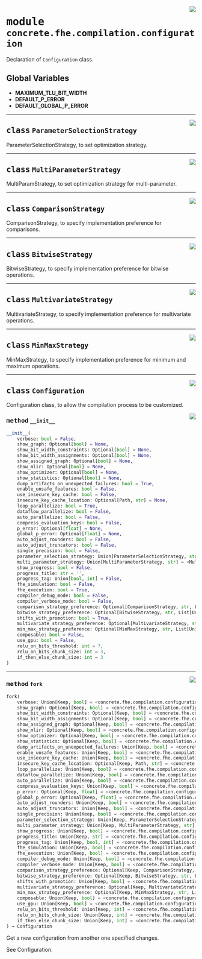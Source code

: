<!-- markdownlint-disable -->

<a href="../../../compilers/concrete-compiler/compiler/lib/Bindings/Python/concrete/fhe/compilation/configuration.py#L0"><img align="right" style="float:right;" src="https://img.shields.io/badge/-source-cccccc?style=flat-square"></a>

# <kbd>module</kbd> `concrete.fhe.compilation.configuration`
Declaration of `Configuration` class. 

**Global Variables**
---------------
- **MAXIMUM_TLU_BIT_WIDTH**
- **DEFAULT_P_ERROR**
- **DEFAULT_GLOBAL_P_ERROR**


---

<a href="../../../compilers/concrete-compiler/compiler/lib/Bindings/Python/concrete/fhe/compilation/configuration.py#L22"><img align="right" style="float:right;" src="https://img.shields.io/badge/-source-cccccc?style=flat-square"></a>

## <kbd>class</kbd> `ParameterSelectionStrategy`
ParameterSelectionStrategy, to set optimization strategy. 





---

<a href="../../../compilers/concrete-compiler/compiler/lib/Bindings/Python/concrete/fhe/compilation/configuration.py#L49"><img align="right" style="float:right;" src="https://img.shields.io/badge/-source-cccccc?style=flat-square"></a>

## <kbd>class</kbd> `MultiParameterStrategy`
MultiParamStrategy, to set optimization strategy for multi-parameter. 





---

<a href="../../../compilers/concrete-compiler/compiler/lib/Bindings/Python/concrete/fhe/compilation/configuration.py#L75"><img align="right" style="float:right;" src="https://img.shields.io/badge/-source-cccccc?style=flat-square"></a>

## <kbd>class</kbd> `ComparisonStrategy`
ComparisonStrategy, to specify implementation preference for comparisons. 





---

<a href="../../../compilers/concrete-compiler/compiler/lib/Bindings/Python/concrete/fhe/compilation/configuration.py#L447"><img align="right" style="float:right;" src="https://img.shields.io/badge/-source-cccccc?style=flat-square"></a>

## <kbd>class</kbd> `BitwiseStrategy`
BitwiseStrategy, to specify implementation preference for bitwise operations. 





---

<a href="../../../compilers/concrete-compiler/compiler/lib/Bindings/Python/concrete/fhe/compilation/configuration.py#L645"><img align="right" style="float:right;" src="https://img.shields.io/badge/-source-cccccc?style=flat-square"></a>

## <kbd>class</kbd> `MultivariateStrategy`
MultivariateStrategy, to specify implementation preference for multivariate operations. 





---

<a href="../../../compilers/concrete-compiler/compiler/lib/Bindings/Python/concrete/fhe/compilation/configuration.py#L754"><img align="right" style="float:right;" src="https://img.shields.io/badge/-source-cccccc?style=flat-square"></a>

## <kbd>class</kbd> `MinMaxStrategy`
MinMaxStrategy, to specify implementation preference for minimum and maximum operations. 





---

<a href="../../../compilers/concrete-compiler/compiler/lib/Bindings/Python/concrete/fhe/compilation/configuration.py#L889"><img align="right" style="float:right;" src="https://img.shields.io/badge/-source-cccccc?style=flat-square"></a>

## <kbd>class</kbd> `Configuration`
Configuration class, to allow the compilation process to be customized. 

<a href="../../../compilers/concrete-compiler/compiler/lib/Bindings/Python/concrete/fhe/compilation/configuration.py#L935"><img align="right" style="float:right;" src="https://img.shields.io/badge/-source-cccccc?style=flat-square"></a>

### <kbd>method</kbd> `__init__`

```python
__init__(
    verbose: bool = False,
    show_graph: Optional[bool] = None,
    show_bit_width_constraints: Optional[bool] = None,
    show_bit_width_assignments: Optional[bool] = None,
    show_assigned_graph: Optional[bool] = None,
    show_mlir: Optional[bool] = None,
    show_optimizer: Optional[bool] = None,
    show_statistics: Optional[bool] = None,
    dump_artifacts_on_unexpected_failures: bool = True,
    enable_unsafe_features: bool = False,
    use_insecure_key_cache: bool = False,
    insecure_key_cache_location: Optional[Path, str] = None,
    loop_parallelize: bool = True,
    dataflow_parallelize: bool = False,
    auto_parallelize: bool = False,
    compress_evaluation_keys: bool = False,
    p_error: Optional[float] = None,
    global_p_error: Optional[float] = None,
    auto_adjust_rounders: bool = False,
    auto_adjust_truncators: bool = False,
    single_precision: bool = False,
    parameter_selection_strategy: Union[ParameterSelectionStrategy, str] = <ParameterSelectionStrategy.MULTI: 'multi'>,
    multi_parameter_strategy: Union[MultiParameterStrategy, str] = <MultiParameterStrategy.PRECISION: 'precision'>,
    show_progress: bool = False,
    progress_title: str = '',
    progress_tag: Union[bool, int] = False,
    fhe_simulation: bool = False,
    fhe_execution: bool = True,
    compiler_debug_mode: bool = False,
    compiler_verbose_mode: bool = False,
    comparison_strategy_preference: Optional[ComparisonStrategy, str, List[Union[ComparisonStrategy, str]]] = None,
    bitwise_strategy_preference: Optional[BitwiseStrategy, str, List[Union[BitwiseStrategy, str]]] = None,
    shifts_with_promotion: bool = True,
    multivariate_strategy_preference: Optional[MultivariateStrategy, str, List[Union[MultivariateStrategy, str]]] = None,
    min_max_strategy_preference: Optional[MinMaxStrategy, str, List[Union[MinMaxStrategy, str]]] = None,
    composable: bool = False,
    use_gpu: bool = False,
    relu_on_bits_threshold: int = 7,
    relu_on_bits_chunk_size: int = 3,
    if_then_else_chunk_size: int = 3
)
```








---

<a href="../../../compilers/concrete-compiler/compiler/lib/Bindings/Python/concrete/fhe/compilation/configuration.py#L1080"><img align="right" style="float:right;" src="https://img.shields.io/badge/-source-cccccc?style=flat-square"></a>

### <kbd>method</kbd> `fork`

```python
fork(
    verbose: Union[Keep, bool] = <concrete.fhe.compilation.configuration.Configuration.Keep object at 0x13cbdd870>,
    show_graph: Optional[Keep, bool] = <concrete.fhe.compilation.configuration.Configuration.Keep object at 0x13cbdd870>,
    show_bit_width_constraints: Optional[Keep, bool] = <concrete.fhe.compilation.configuration.Configuration.Keep object at 0x13cbdd870>,
    show_bit_width_assignments: Optional[Keep, bool] = <concrete.fhe.compilation.configuration.Configuration.Keep object at 0x13cbdd870>,
    show_assigned_graph: Optional[Keep, bool] = <concrete.fhe.compilation.configuration.Configuration.Keep object at 0x13cbdd870>,
    show_mlir: Optional[Keep, bool] = <concrete.fhe.compilation.configuration.Configuration.Keep object at 0x13cbdd870>,
    show_optimizer: Optional[Keep, bool] = <concrete.fhe.compilation.configuration.Configuration.Keep object at 0x13cbdd870>,
    show_statistics: Optional[Keep, bool] = <concrete.fhe.compilation.configuration.Configuration.Keep object at 0x13cbdd870>,
    dump_artifacts_on_unexpected_failures: Union[Keep, bool] = <concrete.fhe.compilation.configuration.Configuration.Keep object at 0x13cbdd870>,
    enable_unsafe_features: Union[Keep, bool] = <concrete.fhe.compilation.configuration.Configuration.Keep object at 0x13cbdd870>,
    use_insecure_key_cache: Union[Keep, bool] = <concrete.fhe.compilation.configuration.Configuration.Keep object at 0x13cbdd870>,
    insecure_key_cache_location: Optional[Keep, Path, str] = <concrete.fhe.compilation.configuration.Configuration.Keep object at 0x13cbdd870>,
    loop_parallelize: Union[Keep, bool] = <concrete.fhe.compilation.configuration.Configuration.Keep object at 0x13cbdd870>,
    dataflow_parallelize: Union[Keep, bool] = <concrete.fhe.compilation.configuration.Configuration.Keep object at 0x13cbdd870>,
    auto_parallelize: Union[Keep, bool] = <concrete.fhe.compilation.configuration.Configuration.Keep object at 0x13cbdd870>,
    compress_evaluation_keys: Union[Keep, bool] = <concrete.fhe.compilation.configuration.Configuration.Keep object at 0x13cbdd870>,
    p_error: Optional[Keep, float] = <concrete.fhe.compilation.configuration.Configuration.Keep object at 0x13cbdd870>,
    global_p_error: Optional[Keep, float] = <concrete.fhe.compilation.configuration.Configuration.Keep object at 0x13cbdd870>,
    auto_adjust_rounders: Union[Keep, bool] = <concrete.fhe.compilation.configuration.Configuration.Keep object at 0x13cbdd870>,
    auto_adjust_truncators: Union[Keep, bool] = <concrete.fhe.compilation.configuration.Configuration.Keep object at 0x13cbdd870>,
    single_precision: Union[Keep, bool] = <concrete.fhe.compilation.configuration.Configuration.Keep object at 0x13cbdd870>,
    parameter_selection_strategy: Union[Keep, ParameterSelectionStrategy, str] = <concrete.fhe.compilation.configuration.Configuration.Keep object at 0x13cbdd870>,
    multi_parameter_strategy: Union[Keep, MultiParameterStrategy, str] = <concrete.fhe.compilation.configuration.Configuration.Keep object at 0x13cbdd870>,
    show_progress: Union[Keep, bool] = <concrete.fhe.compilation.configuration.Configuration.Keep object at 0x13cbdd870>,
    progress_title: Union[Keep, str] = <concrete.fhe.compilation.configuration.Configuration.Keep object at 0x13cbdd870>,
    progress_tag: Union[Keep, bool, int] = <concrete.fhe.compilation.configuration.Configuration.Keep object at 0x13cbdd870>,
    fhe_simulation: Union[Keep, bool] = <concrete.fhe.compilation.configuration.Configuration.Keep object at 0x13cbdd870>,
    fhe_execution: Union[Keep, bool] = <concrete.fhe.compilation.configuration.Configuration.Keep object at 0x13cbdd870>,
    compiler_debug_mode: Union[Keep, bool] = <concrete.fhe.compilation.configuration.Configuration.Keep object at 0x13cbdd870>,
    compiler_verbose_mode: Union[Keep, bool] = <concrete.fhe.compilation.configuration.Configuration.Keep object at 0x13cbdd870>,
    comparison_strategy_preference: Optional[Keep, ComparisonStrategy, str, List[Union[ComparisonStrategy, str]]] = <concrete.fhe.compilation.configuration.Configuration.Keep object at 0x13cbdd870>,
    bitwise_strategy_preference: Optional[Keep, BitwiseStrategy, str, List[Union[BitwiseStrategy, str]]] = <concrete.fhe.compilation.configuration.Configuration.Keep object at 0x13cbdd870>,
    shifts_with_promotion: Union[Keep, bool] = <concrete.fhe.compilation.configuration.Configuration.Keep object at 0x13cbdd870>,
    multivariate_strategy_preference: Optional[Keep, MultivariateStrategy, str, List[Union[MultivariateStrategy, str]]] = <concrete.fhe.compilation.configuration.Configuration.Keep object at 0x13cbdd870>,
    min_max_strategy_preference: Optional[Keep, MinMaxStrategy, str, List[Union[MinMaxStrategy, str]]] = <concrete.fhe.compilation.configuration.Configuration.Keep object at 0x13cbdd870>,
    composable: Union[Keep, bool] = <concrete.fhe.compilation.configuration.Configuration.Keep object at 0x13cbdd870>,
    use_gpu: Union[Keep, bool] = <concrete.fhe.compilation.configuration.Configuration.Keep object at 0x13cbdd870>,
    relu_on_bits_threshold: Union[Keep, int] = <concrete.fhe.compilation.configuration.Configuration.Keep object at 0x13cbdd870>,
    relu_on_bits_chunk_size: Union[Keep, int] = <concrete.fhe.compilation.configuration.Configuration.Keep object at 0x13cbdd870>,
    if_then_else_chunk_size: Union[Keep, int] = <concrete.fhe.compilation.configuration.Configuration.Keep object at 0x13cbdd870>
) → Configuration
```

Get a new configuration from another one specified changes. 

See Configuration. 


